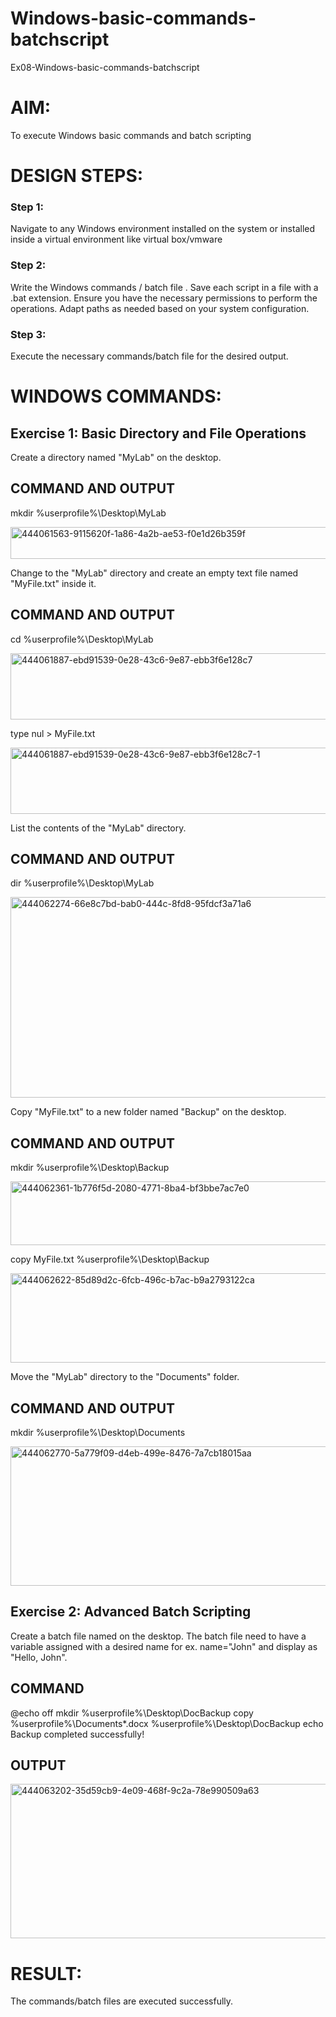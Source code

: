 # Windows-basic-commands-batchscript
Ex08-Windows-basic-commands-batchscript

# AIM:
To execute Windows basic commands and batch scripting

# DESIGN STEPS:

### Step 1:

Navigate to any Windows environment installed on the system or installed inside a virtual environment like virtual box/vmware 

### Step 2:

Write the Windows commands / batch file . Save each script in a file with a .bat extension. Ensure you have the necessary permissions to perform the operations. Adapt paths as needed based on your system configuration.
### Step 3:

Execute the necessary commands/batch file for the desired output. 

# WINDOWS COMMANDS:
## Exercise 1: Basic Directory and File Operations

Create a directory named "MyLab" on the desktop.

## COMMAND AND OUTPUT

mkdir %userprofile%\Desktop\MyLab

<img width="707" height="51" alt="444061563-9115620f-1a86-4a2b-ae53-f0e1d26b359f" src="https://github.com/user-attachments/assets/0c9c9324-05cc-405c-955b-ff21302e1381" />

Change to the "MyLab" directory and create an empty text file named "MyFile.txt" inside it.

## COMMAND AND OUTPUT

cd %userprofile%\Desktop\MyLab

<img width="650" height="106" alt="444061887-ebd91539-0e28-43c6-9e87-ebb3f6e128c7" src="https://github.com/user-attachments/assets/652e58a3-0d0c-4860-bd09-21b8822040a3" />

type nul > MyFile.txt

<img width="650" height="106" alt="444061887-ebd91539-0e28-43c6-9e87-ebb3f6e128c7-1" src="https://github.com/user-attachments/assets/4f2d801c-ac83-4d66-aa6d-502f5ab2d1b3" />

List the contents of the "MyLab" directory.
## COMMAND AND OUTPUT

dir %userprofile%\Desktop\MyLab

<img width="815" height="321" alt="444062274-66e8c7bd-bab0-444c-8fd8-95fdcf3a71a6" src="https://github.com/user-attachments/assets/57e6e518-4128-4cf0-98ca-31fcda7e82bc" />

Copy "MyFile.txt" to a new folder named "Backup" on the desktop.

## COMMAND AND OUTPUT

mkdir %userprofile%\Desktop\Backup

<img width="800" height="102" alt="444062361-1b776f5d-2080-4771-8ba4-bf3bbe7ac7e0" src="https://github.com/user-attachments/assets/0abac2fe-9d52-4dda-b889-acea67ef404a" />

copy MyFile.txt %userprofile%\Desktop\Backup

<img width="925" height="143" alt="444062622-85d89d2c-6fcb-496c-b7ac-b9a2793122ca" src="https://github.com/user-attachments/assets/7faa6ecb-4baa-4347-b1fa-f103ecc1b5ae" />

Move the "MyLab" directory to the "Documents" folder.
## COMMAND AND OUTPUT

mkdir %userprofile%\Desktop\Documents

<img width="891" height="223" alt="444062770-5a779f09-d4eb-499e-8476-7a7cb18015aa" src="https://github.com/user-attachments/assets/869e25bb-b507-4a17-9ba4-2496a1c771e7" />


## Exercise 2: Advanced Batch Scripting
Create a batch file named on the desktop. The batch file need to have a variable assigned with a desired name for ex. name="John" and display as "Hello, John".

## COMMAND

@echo off
mkdir %userprofile%\Desktop\DocBackup
copy %userprofile%\Documents\*.docx %userprofile%\Desktop\DocBackup
echo Backup completed successfully!

## OUTPUT

<img width="957" height="247" alt="444063202-35d59cb9-4e09-468f-9c2a-78e990509a63" src="https://github.com/user-attachments/assets/b3d1eb64-6841-4bb7-9fdb-507bd853e37c" />


# RESULT:
The commands/batch files are executed successfully.

